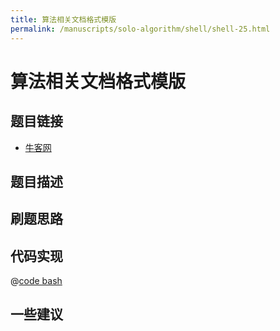 ```yaml
---
title: 算法相关文档格式模版
permalink: /manuscripts/solo-algorithm/shell/shell-25.html
---
```

# 算法相关文档格式模版

## 题目链接

- [牛客网]()

## 题目描述

## 刷题思路

## 代码实现

@[code bash](@code/algorithm/shell/shell-1.sh)

## 一些建议
